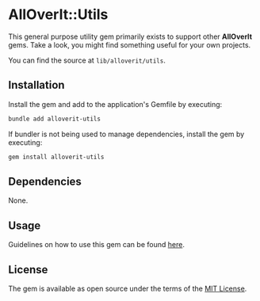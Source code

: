 # AllOverIt::Utils

This general purpose utility gem primarily exists to support other **AllOverIt** gems. Take a look, you might find something useful for your own projects.

You can find the source at `lib/alloverit/utils`.


## Installation

Install the gem and add to the application's Gemfile by executing:

```bash
bundle add alloverit-utils
```

If bundler is not being used to manage dependencies, install the gem by executing:

```bash
gem install alloverit-utils
```


## Dependencies
None.


## Usage
Guidelines on how to use this gem can be found [here](HowToUse.md).


## License

The gem is available as open source under the terms of the [MIT License](https://opensource.org/licenses/MIT).
